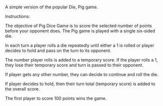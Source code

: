 A simple version of the popular Die, Pig game. 

Instructions: 

The objective of Pig Dice Game is to score the selected number of points before your opponent does. The Pig game is played with a single six-sided die.

In each turn a player rolls a die repeatedly until either a 1 is rolled or player decides to hold and pass on the turn to its opponent. 
                    
The number player rolls is added to a temporary score. If the player rolls a 1, they lose their temporary score and turn is passed to their opponent.
                    
If player gets any other number, they can decide to continue and roll the die.
                    
If player decides to hold, then their turn total (temporary score) is added to the overall score. 
              
The first player to score 100 points wins the game.
                    
